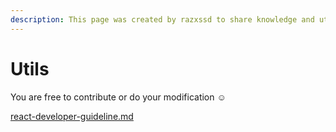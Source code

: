 ```yaml
---
description: This page was created by razxssd to share knowledge and utils information.
---
```


# Utils

You are free to contribute or do your modification :relaxed:

[react-developer-guideline.md](utils/react-developer-guideline.md "mention")

